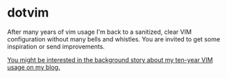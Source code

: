 # dotvim

After many years of vim usage I'm back to a sanitized, clear VIM configuration
without many bells and whistles. You are invited to get some inspiration or send
improvements.

[You might be interested in the background story about my ten-year VIM usage on my blog.](https://matthias-endler.de/2018/ten-years-of-Vim/)
